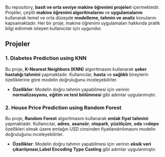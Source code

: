 Bu repository, **basit ve orta seviye makine öğrenimi projeleri** içermektedir. Projeler, çeşitli **makine öğrenimi algoritmalarını** ve **uygulamalarını** kullanarak temel ve orta düzeyde **modelleme, tahmin ve analiz** konularını kapsamaktadır. Her bir proje, makine öğrenimi uygulamaları hakkında pratik bilgi edinmek isteyen kullanıcılar için uygundur.

## Projeler

### 1. **Diabetes Prediction using KNN**
Bu proje, **K-Nearest Neighbors (KNN)** algoritmasını kullanarak **şeker hastalığı tahmini** yapmaktadır. Kullanıcılar, **hasta** ve **sağlıklı** bireylerin özelliklerine göre modelin doğruluğunu inceleyebilirler.
- **Özellikler**: Modelin doğru tahmin yapabilmesi için verinin **normalizasyonu**, **eğitim ve test bölünmesi** gibi adımlar uygulanmıştır.

### 2. **House Price Prediction using Random Forest**
Bu proje, **Random Forest** algoritmasını kullanarak **emlak fiyat tahmini** yapmaktadır. Kullanıcılar, **adres**, **asansör**, **otopark**, **yüzölçüm**, **oda** ve**depo** özellikleri olmak üzere emlağın USD cinsinden fiyatlandırılımasını modelin doğruluğunu inceleyebilirler.
- **Özellikler**: Modelin doğru tahmin yapabilmesi için verinin **eksik veri çıkarılşması**,**Label Encoding** **Type Casting** gibi adımlar uygulanmıştır.
